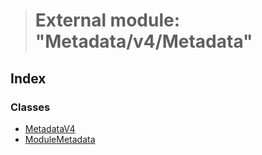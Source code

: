 > # External module: "Metadata/v4/Metadata"

## Index

### Classes

* [MetadataV4](../classes/_metadata_v4_metadata_.metadatav4.md)
* [ModuleMetadata](../classes/_metadata_v4_metadata_.modulemetadata.md)